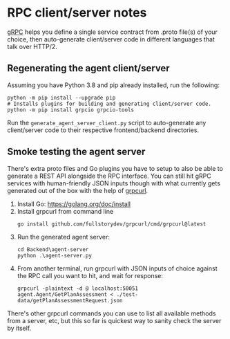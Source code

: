 # RPC client/server notes

[gRPC](https://grpc.io/docs/) helps you define a single service contract from .proto file(s) of your choice, then auto-generate client/server code in different languages that talk over HTTP/2.

## Regenerating the agent client/server

Assuming you have Python 3.8 and pip already installed, run the following:
```
python -m pip install --upgrade pip
# Installs plugins for building and generating client/server code.
python -m pip install grpcio grpcio-tools
```

Run the `generate_agent_server_client.py` script to auto-generate any client/server code to their respective frontend/backend directories.

## Smoke testing the agent server

There's extra proto files and Go plugins you have to setup to also be able to generate a REST API alongside the RPC interface. You can still hit gRPC services with human-friendly JSON inputs though with what currently gets generated out of the box with the help of [grpcurl](https://github.com/fullstorydev/grpcurl).

1. Install Go: https://golang.org/doc/install
1. Install grpcurl from command line 
    ```
    go install github.com/fullstorydev/grpcurl/cmd/grpcurl@latest
    ```
1. Run the generated agent server:
    ```
    cd Backend\agent-server
    python .\agent-server.py
    ```
1. From another terminal, run grpcurl with JSON inputs of choice against the RPC call you want to hit, and wait for response:
    ```
    grpcurl -plaintext -d @ localhost:50051 agent.Agent/GetPlanAssessment < ./test-data/getPlanAssessmentRequest.json
    ```

There's other grpcurl commands you can use to list all available methods from a server, etc, but this so far is quickest way to sanity check the server by itself.